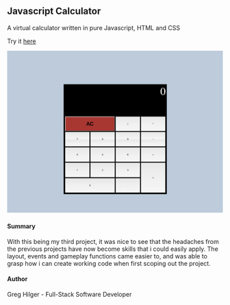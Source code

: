 ## Javascript Calculator

A virtual calculator written in pure Javascript, HTML and CSS

Try it [here](https://ghilger16.github.io/GH-Calculator-App/)

![](Images/Preview.png)

#### Summary

With this being my third project, it was nice to see that the headaches
from the previous projects have now become skills that i could easily apply.  The layout,
events and gameplay functions came easier to, and was able to grasp how i can create
working code when first scoping out the project.

#### Author

Greg Hilger - Full-Stack Software Developer 
